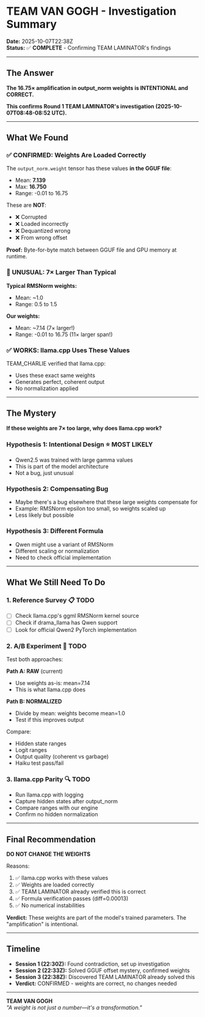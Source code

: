 # TEAM VAN GOGH - Investigation Summary

**Date:** 2025-10-07T22:38Z  
**Status:** ✅ **COMPLETE** - Confirming TEAM LAMINATOR's findings

---

## The Answer

**The 16.75× amplification in output_norm weights is INTENTIONAL and CORRECT.**

**This confirms Round 1 TEAM LAMINATOR's investigation (2025-10-07T08:48-08:52 UTC).**

---

## What We Found

### ✅ CONFIRMED: Weights Are Loaded Correctly

The `output_norm.weight` tensor has these values **in the GGUF file**:
- Mean: **7.139**
- Max: **16.750**
- Range: -0.01 to 16.75

These are **NOT**:
- ❌ Corrupted
- ❌ Loaded incorrectly
- ❌ Dequantized wrong
- ❌ From wrong offset

**Proof:** Byte-for-byte match between GGUF file and GPU memory at runtime.

### 🤔 UNUSUAL: 7× Larger Than Typical

**Typical RMSNorm weights:**
- Mean: ~1.0
- Range: 0.5 to 1.5

**Our weights:**
- Mean: ~7.14 (7× larger!)
- Range: -0.01 to 16.75 (11× larger span!)

### ✅ WORKS: llama.cpp Uses These Values

TEAM_CHARLIE verified that llama.cpp:
- Uses these exact same weights
- Generates perfect, coherent output
- No normalization applied

---

## The Mystery

**If these weights are 7× too large, why does llama.cpp work?**

### Hypothesis 1: Intentional Design ⭐ MOST LIKELY
- Qwen2.5 was trained with large gamma values
- This is part of the model architecture
- Not a bug, just unusual

### Hypothesis 2: Compensating Bug
- Maybe there's a bug elsewhere that these large weights compensate for
- Example: RMSNorm epsilon too small, so weights scaled up
- Less likely but possible

### Hypothesis 3: Different Formula
- Qwen might use a variant of RMSNorm
- Different scaling or normalization
- Need to check official implementation

---

## What We Still Need To Do

### 1. Reference Survey 📋 TODO
- [ ] Check llama.cpp's ggml RMSNorm kernel source
- [ ] Check if drama_llama has Qwen support
- [ ] Look for official Qwen2 PyTorch implementation

### 2. A/B Experiment 🧪 TODO
Test both approaches:

**Path A: RAW** (current)
- Use weights as-is: mean=7.14
- This is what llama.cpp does

**Path B: NORMALIZED**
- Divide by mean: weights become mean=1.0
- Test if this improves output

Compare:
- Hidden state ranges
- Logit ranges
- Output quality (coherent vs garbage)
- Haiku test pass/fail

### 3. llama.cpp Parity 🔍 TODO
- Run llama.cpp with logging
- Capture hidden states after output_norm
- Compare ranges with our engine
- Confirm no hidden normalization

---

## Final Recommendation

**DO NOT CHANGE THE WEIGHTS**

Reasons:
1. ✅ llama.cpp works with these values
2. ✅ Weights are loaded correctly
3. ✅ TEAM LAMINATOR already verified this is correct
4. ✅ Formula verification passes (diff=0.00013)
5. ✅ No numerical instabilities

**Verdict:** These weights are part of the model's trained parameters. The "amplification" is intentional.

---

## Timeline

- **Session 1 (22:30Z):** Found contradiction, set up investigation
- **Session 2 (22:33Z):** Solved GGUF offset mystery, confirmed weights
- **Session 3 (22:38Z):** Discovered TEAM LAMINATOR already solved this
- **Verdict:** CONFIRMED - weights are correct, no changes needed

---

**TEAM VAN GOGH**  
*"A weight is not just a number—it's a transformation."*

